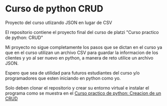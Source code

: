 # Curso de python CRUD
Proyecto del curso utlizando JSON en lugar de CSV

El repositorio contiene el proyecto final del curso de platzi "Curso practico de python: CRUD"

Mi proyecto no sigue completamente los pasos que se dictan en el curso ya que en el curso utilizan un archivo CSV para guardar la informacion de los clientes 
y yo al ser nuevo en python, a manera de reto utilice un archivo JSON.

Espero que sea de utilidad para futuros estudiantes del curso y/o programadores que esten iniciando en python como yo.

Solo deben clonar el repositorio y crear su entorno virtual e instalar el programa como se muestra en el <a href="https://platzi.com/clases/python-practico/">Curso practico de python: Creacion de un CRUD</a>
